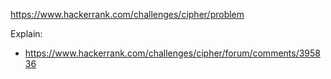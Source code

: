 https://www.hackerrank.com/challenges/cipher/problem

Explain:

- https://www.hackerrank.com/challenges/cipher/forum/comments/395836
